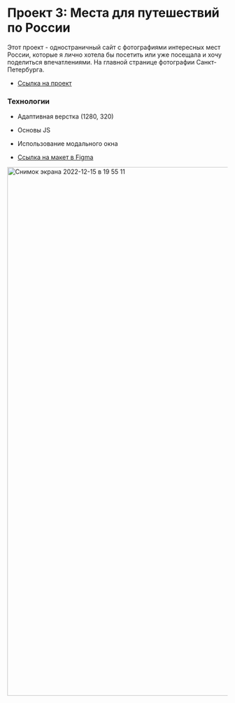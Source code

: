 # Проект 3: Места для путешествий по России

Этот проект - одностраничный сайт с фотографиями интересных мест России, которые я лично хотела бы посетить или уже посещала и хочу поделиться впечатлениями. На главной странице фотографии Санкт-Петербурга.

- [Ссылка на проект](https://github.com/yuliakovylina/mesto-project-bootcamp.git)

### Технологии

- Адаптивная верстка (1280, 320)
- Основы JS
- Использование модального окна

- [Ссылка на макет в Figma](https://www.figma.com/file/StZjf8HnoeLdiXS7dYrLAh/JavaScript.-Sprint-4)

<img width="1207" alt="Снимок экрана 2022-12-15 в 19 55 11" src="https://user-images.githubusercontent.com/61360526/207922989-5a49b56a-215e-493a-9004-73419619592c.png">
